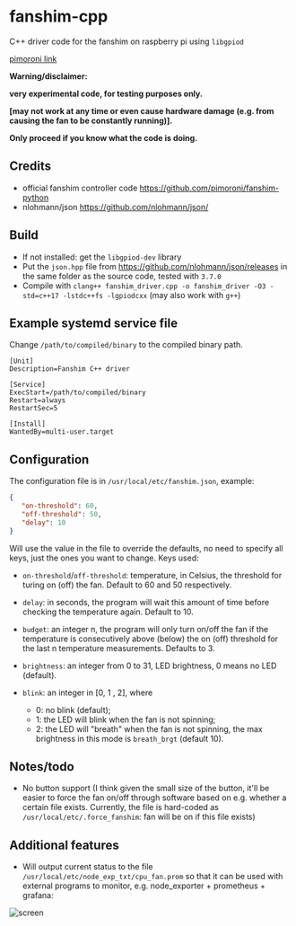 # fanshim-cpp


C++ driver code for the fanshim on raspberry pi using `libgpiod`

[pimoroni link](https://shop.pimoroni.com/products/fan-shim)

**Warning/disclaimer:**

**very experimental code, for testing purposes only.**

**[may not work at any time or even cause hardware damage (e.g. from causing the fan to be constantly running)].**

**Only proceed if you know what the code is doing.**

## Credits
 - official fanshim controller code https://github.com/pimoroni/fanshim-python
 - nlohmann/json https://github.com/nlohmann/json/ 


## Build
 - If not installed: get the `libgpiod-dev` library
 - Put the `json.hpp` file from https://github.com/nlohmann/json/releases in the same folder as the source code, tested with `3.7.0`
 - Compile with `clang++ fanshim_driver.cpp -o fanshim_driver -O3 -std=c++17 -lstdc++fs -lgpiodcxx` (may also work with `g++`)


 ## Example systemd service file
 Change `/path/to/compiled/binary` to the compiled binary path.
 
 ```
 [Unit]
Description=Fanshim C++ driver

[Service]
ExecStart=/path/to/compiled/binary
Restart=always
RestartSec=5

[Install]
WantedBy=multi-user.target

 ```
 
 ## Configuration
 
 The configuration file is in `/usr/local/etc/fanshim.json`, example:
 ```json
 {
    "on-threshold": 60,
    "off-threshold": 50,
    "delay": 10
}
 ```
 
Will use the value in the file to override the defaults, no need to specify all keys, just the ones you want to change. Keys used:
 
 - `on-threshold`/`off-threshold`: temperature, in Celsius, the threshold for turing on (off) the fan. Default to 60 and 50 respectively.
 
 - `delay`: in seconds, the program will wait this amount of time before checking the temperature again. Default to 10.
 
 - `budget`: an  integer n, the program will only turn on/off the fan if the temperature is consecutively above (below) the on (off) threshold for the last n temperature measurements. Defaults to 3.

- `brightness`: an integer from 0 to 31, LED brightness, 0 means no LED (default).

-  `blink`: an integer in [0, 1 , 2], where 
   - 0: no blink (default); 
   - 1: the LED will blink when the fan is not spinning; 
   - 2: the LED will "breath" when the fan is not spinning, the max brightness in this mode is `breath_brgt` (default 10).


## Notes/todo

 - No button support (I think given the small size of the button, it'll be easier to force the fan on/off through software based on e.g. whether a certain file exists. Currently, the file is hard-coded as `/usr/local/etc/.force_fanshim`: fan will be on if this file exists)



## Additional features
 
 - Will output current status to the file `/usr/local/etc/node_exp_txt/cpu_fan.prom` so that it can be used with external programs to monitor, e.g. node_exporter + prometheus + grafana:
 
 ![screen](https://raw.githubusercontent.com/daviehh/fanshim-cpp/master/rpi_monit_eg.png)
